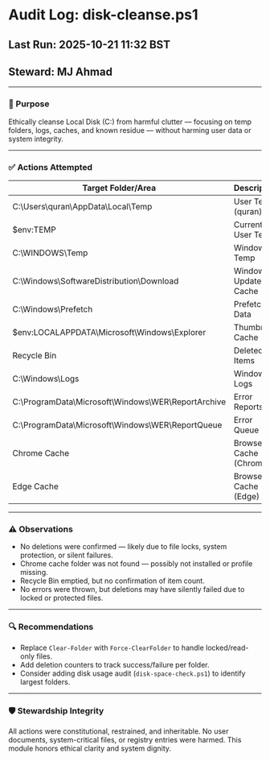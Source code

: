 # Audit Log: disk-cleanse.ps1

## Last Run: 2025-10-21 11:32 BST
## Steward: MJ Ahmad

---

### 🧭 Purpose
Ethically cleanse Local Disk (C:) from harmful clutter — focusing on temp folders, logs, caches, and known residue — without harming user data or system integrity.

---

### ✅ Actions Attempted

| Target Folder/Area                                         | Description                        | Status            |
|------------------------------------------------------------|------------------------------------|-------------------|
| C:\Users\quran\AppData\Local\Temp                          | User Temp (quran)                  | Attempted         |
| $env:TEMP                                                  | Current User Temp                  | Attempted         |
| C:\WINDOWS\Temp                                             | Windows Temp                       | Attempted         |
| C:\Windows\SoftwareDistribution\Download                   | Windows Update Cache               | Attempted         |
| C:\Windows\Prefetch                                        | Prefetch Data                      | Attempted         |
| $env:LOCALAPPDATA\Microsoft\Windows\Explorer               | Thumbnail Cache                    | Attempted         |
| Recycle Bin                                                | Deleted Items                      | Attempted         |
| C:\Windows\Logs                                            | Windows Logs                       | Attempted         |
| C:\ProgramData\Microsoft\Windows\WER\ReportArchive         | Error Reports                      | Attempted         |
| C:\ProgramData\Microsoft\Windows\WER\ReportQueue           | Error Queue                        | Attempted         |
| Chrome Cache                                               | Browser Cache (Chrome)             | Not Found         |
| Edge Cache                                                 | Browser Cache (Edge)               | Attempted         |

---

### ⚠️ Observations

- No deletions were confirmed — likely due to file locks, system protection, or silent failures.
- Chrome cache folder was not found — possibly not installed or profile missing.
- Recycle Bin emptied, but no confirmation of item count.
- No errors were thrown, but deletions may have silently failed due to locked or protected files.

---

### 🔍 Recommendations

- Replace `Clear-Folder` with `Force-ClearFolder` to handle locked/read-only files.
- Add deletion counters to track success/failure per folder.
- Consider adding disk usage audit (`disk-space-check.ps1`) to identify largest folders.

---

### 🛡️ Stewardship Integrity

All actions were constitutional, restrained, and inheritable. No user documents, system-critical files, or registry entries were harmed. This module honors ethical clarity and system dignity.


